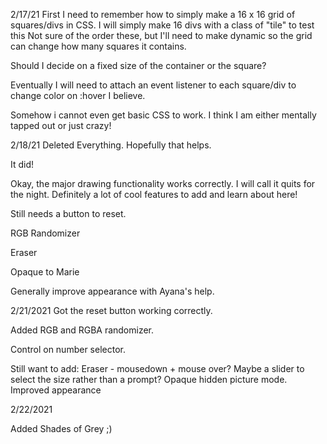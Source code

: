 2/17/21
First I need to remember how to simply make a 16 x 16 grid of squares/divs in CSS.
I will simply make 16 divs with a class of "tile" to test this
Not sure of the order these, but I'll need to make dynamic so the grid can change
how many squares it contains.

Should I decide on a fixed size of the container or the square?

Eventually I will need to attach an event listener to each square/div to change color
on :hover I believe.

Somehow i cannot even get basic CSS to work. I think I am either mentally tapped out or just crazy!

2/18/21
Deleted Everything. Hopefully that helps.

It did!

Okay, the major drawing functionality works correctly. I will call it quits for the night.
Definitely a lot of cool features to add and learn about here!

Still needs a button to reset.

RGB Randomizer

Eraser

Opaque to Marie

Generally improve appearance with Ayana's help.

2/21/2021
Got the reset button working correctly.

Added RGB and RGBA randomizer.

Control on number selector.

Still want to add:
  Eraser - mousedown + mouse over?
  Maybe a slider to select the size rather than a prompt?
  Opaque hidden picture mode.
  Improved appearance

2/22/2021

Added Shades of Grey ;)
